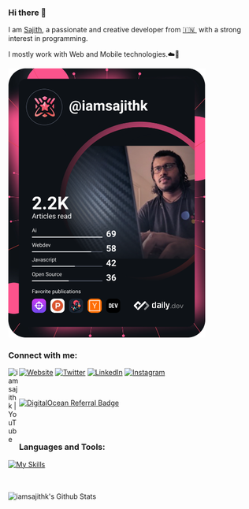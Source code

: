 ### Hi there 👋

 I am [Sajith](https://www.iamsajithk.com/), a passionate and creative developer from [🇮🇳 ](https://en.wikipedia.org/wiki/India)&nbsp;with a strong interest in programming.
 
 I mostly work with Web and Mobile technologies.☁️🚀
 
 <a href="https://app.daily.dev/iamsajithk"><img src="https://github.com/iamsajithk/iamsajithk/blob/master/devcard.svg" width="400" alt="Sajith K's Dev Card"/></a>

### Connect with me:

[![Website](https://skillicons.dev/icons?i=netlify)][website]
[![Twitter](https://skillicons.dev/icons?i=twitter)][twitter]
[![LinkedIn](https://skillicons.dev/icons?i=linkedin)][linkedin]
[![Instagram](https://skillicons.dev/icons?i=instagram)][instagram]
[<img align="left" alt="iamsajithk | YouTube" width="22px" src="https://cdn.jsdelivr.net/npm/simple-icons@v3/icons/youtube.svg" />][youtube]

<br />

[![DigitalOcean Referral Badge](https://web-platforms.sfo2.cdn.digitaloceanspaces.com/WWW/Badge%201.svg)](https://www.digitalocean.com/?refcode=7752ff0d1e17&utm_campaign=Referral_Invite&utm_medium=Referral_Program&utm_source=badge)

<br />
<br />

### Languages and Tools:

[![My Skills](https://skillicons.dev/icons?i=js,html,css,php,nodejs,angular,aws,bootstrap,cloudflare,dart,docker,firebase,flutter,gcp,git,github,jquery,laravel,linux,mongodb,mysql,nestjs,py,react,raspberrypi,ts,vscode)](https://skillicons.dev)

<br />
<br />

<img align="left" alt="iamsajithk's Github Stats" src="https://github-readme-stats.vercel.app/api?username=iamsajithk" />

[website]: https://iamsajithk.com
[twitter]: https://twitter.com/iamsajithk
[youtube]: https://www.youtube.com/channel/UCbw8cH1gBkGKSmbPW6CrTfw
[instagram]: https://instagram.com/iamsajithk
[linkedin]: https://linkedin.com/in/iamsajithk
